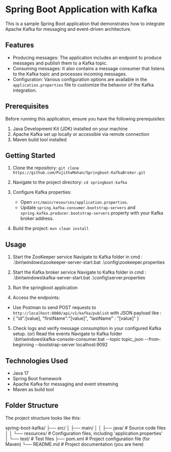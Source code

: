 # Spring Boot Application with Kafka

This is a sample Spring Boot application that demonstrates how to integrate Apache Kafka for messaging and event-driven architecture.

## Features

- Producing messages: The application includes an endpoint to produce messages and publish them to a Kafka topic.
- Consuming messages: It also contains a message consumer that listens to the Kafka topic and processes incoming messages.
- Configuration: Various configuration options are available in the `application.properties` file to customize the behavior of the Kafka integration.

## Prerequisites

Before running this application, ensure you have the following prerequisites:

1. Java Development Kit (JDK) installed on your machine
2. Apache Kafka set up locally or accessible via remote connection
3. Maven build tool installed

## Getting Started

1. Clone the repository: 
     `git clone https://github.com/PujithaMohan/Springboot-KafkaBroker.git`

2. Navigate to the project directory:
     `cd springboot-kafka`

3. Configure Kafka properties:
     - Open `src/main/resources/application.properties`.
     - Update `spring.kafka.consumer.bootstrap-servers` and `spring.kafka.producer.bootstrap-servers` property with your Kafka broker address.
   
4. Build the project: `mvn clean install`

## Usage

1. Start the ZooKeeper service
   Navigate to Kafka folder in cmd :
      .\bin\windows\zookeeper-server-start.bat .\config\zookeeper.properties

2. Start the Kafka broker service
   Navigate to Kafka folder in cmd :
       .\bin\windows\kafka-server-start.bat .\config\server.properties

3. Run the springboot application

4. Access the endpoints:
- Use Postman to send POST requests to `http://localhost:8080/api/v1/kafka/publish` with JSON payload like :
- {
  "id":[value],
  "firstName":"[value]",
  "lastName" : "[value]"
  }

5. Check logs and verify message consumption in your configured Kafka setup.
                                      (or)
   Read the events
   Navigate to Kafka folder
       .\bin\windows\kafka-console-consumer.bat --topic topic_json --from-beginning --bootstrap-server localhost:9092

## Technologies Used

- Java 17
- Spring Boot framework
- Apache Kafka for messaging and event streaming
- Maven as build tool

## Folder Structure

The project structure looks like this:

spring-boot-kafka/
├── src/
│    ├── main/
│    │     ├── java/                  # Source code files
│    │     └── resources/             # Configuration files, including 'application.properties'
│    └── test/                         # Test files 
├── pom.xml                            # Project configuration file (for Maven)
└── README.md                          # Project documentation (you are here)


